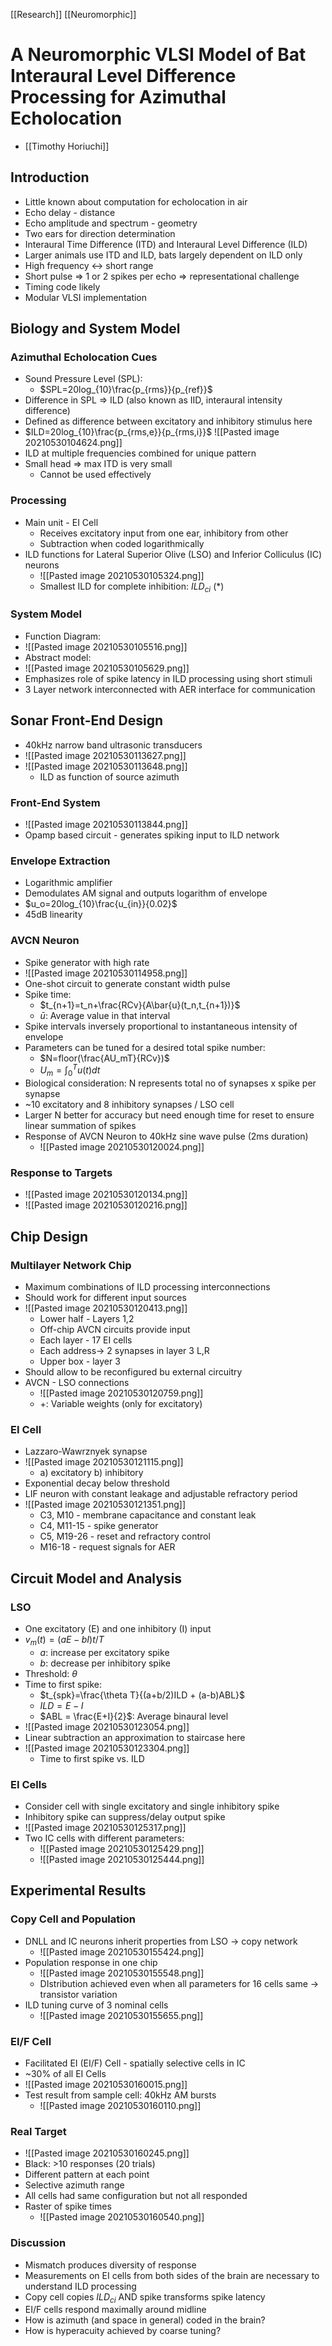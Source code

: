 [[Research]] [[Neuromorphic]]
# A Neuromorphic VLSI Model of Bat Interaural Level Difference Processing for Azimuthal Echolocation
- [[Timothy Horiuchi]]

## Introduction
- Little known about computation for echolocation in air
- Echo delay - distance
- Echo amplitude and spectrum - geometry
- Two ears for direction determination
- Interaural Time Difference (ITD) and Interaural Level Difference (ILD)
- Larger animals use ITD and ILD, bats largely dependent on ILD only
- High frequency <-> short range
- Short pulse => 1 or 2 spikes per echo => representational challenge
- Timing code likely
- Modular VLSI implementation

## Biology and System Model
### Azimuthal Echolocation Cues
- Sound Pressure Level (SPL):
	- $SPL=20log_{10}\frac{p_{rms}}{p_{ref}}$
- Difference in SPL => ILD (also known as IID, interaural intensity difference)
- Defined as difference between excitatory and inhibitory stimulus here
-  $ILD=20log_{10}\frac{p_{rms,e}}{p_{rms,i}}$
![[Pasted image 20210530104624.png]]
- ILD at multiple frequencies combined for unique pattern
- Small head => max ITD is very small
	- Cannot be used effectively

### Processing
- Main unit - EI Cell
	- Receives excitatory input from one ear, inhibitory from other
	- Subtraction when coded logarithmically
- ILD functions for Lateral Superior Olive (LSO) and Inferior Colliculus (IC) neurons
	- ![[Pasted image 20210530105324.png]]
	- Smallest ILD for complete inhibition: $ILD_{ci}$ (*)

### System Model
- Function Diagram:
- ![[Pasted image 20210530105516.png]]
- Abstract model:
- ![[Pasted image 20210530105629.png]]
- Emphasizes role of spike latency in ILD processing using short stimuli
- 3 Layer network interconnected with AER interface for communication

## Sonar Front-End Design
- 40kHz narrow band ultrasonic transducers
- ![[Pasted image 20210530113627.png]]
- ![[Pasted image 20210530113648.png]]
	- ILD as function of source azimuth

### Front-End System
- ![[Pasted image 20210530113844.png]]
- Opamp based circuit - generates spiking input to ILD network

### Envelope Extraction
- Logarithmic amplifier
- Demodulates AM signal and outputs logarithm of envelope
-  $u_o=20log_{10}\frac{u_{in}}{0.02}$
-  45dB linearity

### AVCN Neuron
- Spike generator with high rate
- ![[Pasted image 20210530114958.png]]
- One-shot circuit to generate constant width pulse
- Spike time:
	- $t_{n+1}=t_n+\frac{RCv}{A\bar{u}(t_n,t_{n+1})}$
	- $\bar{u}$: Average value in that interval
- Spike intervals inversely proportional to instantaneous intensity of envelope
- Parameters can be tuned for a desired total spike number:
	- $N=floor(\frac{AU_mT}{RCv})$
	- $U_m=\int_0^Tu(t)dt$
- Biological consideration: N represents total no of synapses x spike per synapse
- ~10 excitatory and 8 inhibitory synapses / LSO cell
- Larger N better for accuracy but need enough time for reset to ensure linear summation of spikes
- Response of AVCN Neuron to 40kHz sine wave pulse (2ms duration)
	- ![[Pasted image 20210530120024.png]]

### Response to Targets
- ![[Pasted image 20210530120134.png]]
- ![[Pasted image 20210530120216.png]]

## Chip Design
### Multilayer Network Chip
- Maximum combinations of ILD processing interconnections
- Should work for different input sources
- ![[Pasted image 20210530120413.png]]
	- Lower half - Layers 1,2
	- Off-chip AVCN circuits provide input 
	- Each  layer - 17 EI cells
	- Each address-> 2 synapses in layer 3 L,R
	- Upper box - layer 3
- Should allow to be reconfigured bu external circuitry
- AVCN - LSO connections
	- ![[Pasted image 20210530120759.png]]
	- +: Variable weights (only for excitatory)

### EI Cell
- Lazzaro-Wawrznyek synapse
- ![[Pasted image 20210530121115.png]]
	- a) excitatory b) inhibitory
- Exponential decay below threshold
- LIF neuron with constant leakage and adjustable refractory period
- ![[Pasted image 20210530121351.png]]
	- C3, M10 - membrane capacitance and constant leak
	- C4, M11-15 - spike generator
	- C5, M19-26 - reset and refractory control
	- M16-18 - request signals for AER

##  Circuit Model and Analysis
### LSO
- One excitatory (E) and one inhibitory (I) input
- $v_m(t)=(aE-bI)t/T$
	- $a$: increase per excitatory spike
	- $b$: decrease per inhibitory spike
- Threshold: $\theta$
- Time to first spike:
	- $t_{spk}=\frac{\theta T}{(a+b/2)ILD + (a-b)ABL}$
	- $ILD = E-I$
	- $ABL = \frac{E+I}{2}$: Average binaural level
- ![[Pasted image 20210530123054.png]]
- Linear subtraction an approximation to staircase here
- ![[Pasted image 20210530123304.png]]
	- Time to first spike vs. ILD
### EI Cells
- Consider cell with single excitatory and single inhibitory spike
- Inhibitory spike can suppress/delay output spike
- ![[Pasted image 20210530125317.png]]
- Two IC cells with different parameters:
	- ![[Pasted image 20210530125429.png]]
	- ![[Pasted image 20210530125444.png]]

## Experimental Results
### Copy Cell and Population
- DNLL and IC neurons inherit properties from LSO -> copy network
	- ![[Pasted image 20210530155424.png]]
- Population response in one chip
	- ![[Pasted image 20210530155548.png]]
	- DIstribution achieved even when all parameters for 16 cells same -> transistor variation
- ILD tuning curve of 3 nominal cells
	- ![[Pasted image 20210530155655.png]]

### EI/F Cell
- Facilitated EI (EI/F) Cell - spatially selective cells in IC
- ~30% of all EI Cells
- ![[Pasted image 20210530160015.png]]
- Test result from sample cell: 40kHz AM bursts
	- ![[Pasted image 20210530160110.png]]

### Real Target
- ![[Pasted image 20210530160245.png]]
- Black: >10 responses (20 trials)
- Different pattern at each point
- Selective azimuth range
- All cells had same configuration but not all responded
- Raster of spike times
	- ![[Pasted image 20210530160540.png]]

### Discussion
- Mismatch produces diversity of response
- Measurements on EI cells from both sides of the brain are necessary to understand ILD processing
- Copy cell copies $ILD_{ci}$ AND spike transforms spike latency 
- EI/F cells respond  maximally around midline
- How is azimuth (and space in general) coded in the brain?
- How is hyperacuity achieved by coarse tuning?